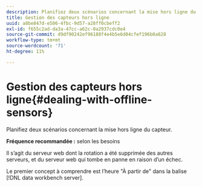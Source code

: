```yaml
---
description: Planifiez deux scénarios concernant la mise hors ligne du capteur.
title: Gestion des capteurs hors ligne
uuid: a8be847d-e506-4fbc-9d57-a28ff0cbeff2
exl-id: f655c2ad-da3a-47cc-a62c-0a2937cdc0e4
source-git-commit: d9df90242ef96188f4e4b5e6d04cfef196b0a628
workflow-type: tm+mt
source-wordcount: '71'
ht-degree: 11%

---
```


# Gestion des capteurs hors ligne{#dealing-with-offline-sensors}

Planifiez deux scénarios concernant la mise hors ligne du capteur.

**Fréquence recommandée :** selon les besoins

Il s’agit du serveur web dont la rotation a été supprimée des autres serveurs, et du serveur web qui tombe en panne en raison d’un échec.

Le premier concept à comprendre est l’heure &quot;À partir de&quot; dans la balise [!DNL data workbench server].
